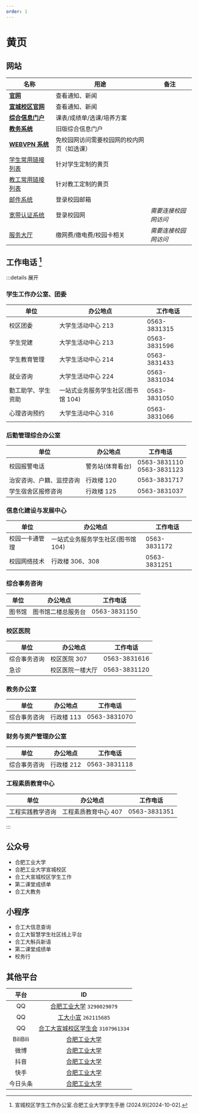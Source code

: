 ```yaml
---
order: 1
---
```


# 黄页

## 网站

| 名称                                                           | 用途                                       | 备注                 |
| -------------------------------------------------------------- | ------------------------------------------ | -------------------- |
| [**官网**](https://www.hfut.edu.cn)                            | 查看通知、新闻                             |                      |
| [**宣城校区官网**](https://xc.hfut.edu.cn/)                    | 查看通知、新闻                             |                      |
| [**综合信息门户**](https://cas.hfut.edu.cn/cas/login)          | 课表/成绩单/选课/培养方案                  |                      |
| [**教务系统**](http://jxglstu.hfut.edu.cn/eams5-student/login) | 旧版综合信息门户                           |                      |
| [**WEBVPN 系统**](https://webvpn.hfut.edu.cn)                  | 免校园网访问需要校园网的校内网页（如选课） |                      |
| [学生常用链接列表](https://xc.hfut.edu.cn/1968/list.htm)       | 针对学生定制的黄页                         |                      |
| [教工常用链接列表](https://xc.hfut.edu.cn/1969/list.htm)       | 针对教工定制的黄页                         |                      |
| [邮件系统](http://email.mail.hfut.edu.cn)                      | 登录校园邮箱                               |                      |
| [宽带认证系统](http://172.18.3.3)                              | 登录校园网                                 | *需要连接校园网访问* |
| [服务大厅](http://172.31.248.26:8088)                          | 缴网费/缴电费/校园卡相关                   | *需要连接校园网访问* |

## 工作电话 [^1]

:::details 展开

### 学生工作办公室、团委

| 单位               | 办公地点                           | 工作电话     |
| ------------------ | ---------------------------------- | ------------ |
| 校区团委           | 大学生活动中心 213                 | 0563-3831315 |
| 学生党建           | 大学生活动中心 213                 | 0563-3831596 |
| 学生教育管理       | 大学生活动中心 214                 | 0563-3831433 |
| 就业咨询           | 大学生活动中心 224                 | 0563-3831034 |
| 勤工助学、学生资助 | 一站式业务服务学生社区(图书馆 104) | 0563-3831050 |
| 心理咨询预约       | 大学生活动中心 316                 | 0563-3831066 |

### 后勤管理综合办公室

| 单位                     | 办公地点         | 工作电话                       |
| ------------------------ | ---------------- | ------------------------------ |
| 校园报警电话             | 警务站(体育看台) | 0563-3831110 <br> 0563-3831123 |
| 治安咨询、户籍、监控咨询 | 行政楼 120       | 0563-3831717                   |
| 学生宿舍区报修咨询       | 行政楼 125       | 0563-3831037                   |

### 信息化建设与发展中心

| 单位           | 办公地点                           | 工作电话     |
| -------------- | ---------------------------------- | ------------ |
| 校园一卡通管理 | 一站式业务服务学生社区(图书馆 104) | 0563-3831172 |
| 校园网络技术   | 行政楼 306、308                    | 0563-3831251 |

### 综合事务咨询

| 单位   | 办公地点           | 工作电话     |
| ------ | ------------------ | ------------ |
| 图书馆 | 图书馆二楼总服务台 | 0563-3831150 |

### 校区医院

| 单位         | 办公地点         | 工作电话     |
| ------------ | ---------------- | ------------ |
| 综合事务咨询 | 校区医院 307     | 0563-3831616 |
| 急诊         | 校区医院一楼大厅 | 0563-3831120 |

### 教务办公室

| 单位         | 办公地点   | 工作电话     |
| ------------ | ---------- | ------------ |
| 综合事务咨询 | 行政楼 113 | 0563-3831070 |

### 财务与资产管理办公室

| 单位         | 办公地点   | 工作电话     |
| ------------ | ---------- | ------------ |
| 综合事务咨询 | 行政楼 212 | 0563-3831118 |

### 工程素质教育中心

| 单位             | 办公地点             | 工作电话     |
| ---------------- | -------------------- | ------------ |
| 工程实践教学咨询 | 工程素质教育中心 407 | 0563-3831351 |

:::

## 公众号

- 合肥工业大学
- 合肥工业大学宣城校区
- 合工大宣城校区学生工作
- 第二课堂成绩单
- 合工大教务

## 小程序

- 合工大信息查询
- 合工大智慧学生社区线上平台
- 合工大斛兵新语
- 第二课堂成绩单
- 校务行

## 其他平台

|   平台   |                                                       ID                                                       |
| :------: | :------------------------------------------------------------------------------------------------------------: |
|    QQ    |                       [合肥工业大学](https://mp.qzone.qq.com/u/3290029079) `3290029079`                        |
|    QQ    |                          [工大小宣](https://mp.qzone.qq.com/u/262115685) `262115685`                           |
|    QQ    |                   [合工大宣城校区学生会](https://mp.qzone.qq.com/u/3107961334) `3107961334`                    |
| BiliBili |                              [合肥工业大学](https://space.bilibili.com/524819058)                              |
|   微博   |                                   [合肥工业大学](https://weibo.com/hfut1945)                                   |
|   抖音   |      [合肥工业大学](https://www.douyin.com/user/MS4wLjABAAAA_5X-8MyMeQzEcgFD8LdTYOiKZkbNdFBQpG214oCAe5M)       |
|   快手   |                          [合肥工业大学](https://kuaishou.cn/profile/3x796zuj6zs46i6)                           |
| 今日头条 | [合肥工业大学](https://www.toutiao.com/c/user/token/MS4wLjABAAAABmfkrKqkYSpxmevlUt10MVvfoRcy9J3Bu8l637A6ycw/?) |

[^1]: 宣城校区学生工作办公室.合肥工业大学学生手册 (2024.9)\[2024-10-02].
